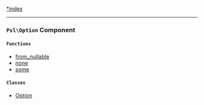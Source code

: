<!--
    This markdown file was generated using `docs/documenter.php`.

    Any edits to it will likely be lost.
-->

[*index](./../README.md)

---

### `Psl\Option` Component

#### `Functions`

- [from_nullable](./../../src/Psl/Option/from_nullable.php#L16)
- [none](./../../src/Psl/Option/none.php#L12)
- [some](./../../src/Psl/Option/some.php#L16)

#### `Classes`

- [Option](./../../src/Psl/Option/Option.php#L17)


